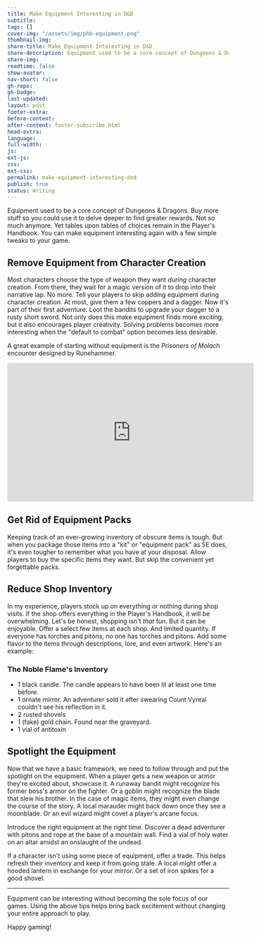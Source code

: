 ```yaml
---
title: Make Equipment Interesting in D&D
subtitle: 
tags: []
cover-img: "/assets/img/phb-equipment.png"
thumbnail-img:
share-title: Make Equipment Interesting in D&D
share-description: Equipment used to be a core concept of Dungeons & Dragons. Not so much anymore. Yet tables upon tables of choices remain in the Player's Handbook. You can make equipment interesting again with a few simple tweaks to your game.
share-img: 
readtime: false
show-avatar: 
nav-short: false
gh-repo: 
gh-badge:
last-updated: 
layout: post 
footer-extra:
before-content:
after-content: footer-subscribe.html 
head-extra:
language:
full-width:
js:
ext-js:
css:
ext-css:
permalink: make-equipment-interesting-dnd
publish: true
status: Writing
---
```


Equipment used to be a core concept of Dungeons & Dragons. Buy more stuff so you could use it to delve deeper to find greater rewards. Not so much anymore. Yet tables upon tables of choices remain in the Player's Handbook. You can make equipment interesting again with a few simple tweaks to your game.

## Remove Equipment from Character Creation 
Most characters choose the type of weapon they want *during* character creation. From there, they wait for a magic version of it to drop into their narrative lap. No more. Tell your players to skip adding equipment during character creation. At most, give them a few coppers and a dagger. Now it's part of their first adventure. Loot the bandits to upgrade your dagger to a rusty short sword. Not only does this make equipment finds more exciting, but it also encourages player creativity. Solving problems becomes more interesting when the "default to combat" option becomes less desirable. 

A great example of starting without equipment is the *Prisoners of Molach* encounter designed by Runehammer.

<iframe width="560" height="315" src="https://www.youtube.com/embed/AIFxPXlTzlQ?start=254" title="YouTube video player" frameborder="0" allow="accelerometer; autoplay; clipboard-write; encrypted-media; gyroscope; picture-in-picture" allowfullscreen></iframe>

## Get Rid of Equipment Packs
Keeping track of an ever-growing inventory of obscure items is tough. But when you package those items into a "kit" or "equipment pack" as 5E does, it's even tougher to remember what you have at your disposal. Allow players to buy the specific items they want. But skip the convenient yet forgettable packs. 

## Reduce Shop Inventory
In my experience, players stock up on everything or nothing during shop visits. If the shop offers everything in the Player's Handbook, it will be overwhelming. Let's be honest, shopping isn't *that* fun. But it can be enjoyable. Offer a select few items at each shop. And limited quantity. If everyone has torches and pitons, no one has torches and pitons. Add some flavor to the items through descriptions, lore, and even artwork. Here's an example:

### The Noble Flame's Inventory
- 1 black candle. The candle appears to have been lit at least one time before. 
- 1 ornate mirror. An adventurer sold it after swearing Count Vyreal couldn't see his reflection in it.
- 2 rusted shovels 
- 1 (fake) gold chain. Found near the graveyard. 
- 1 vial of antitoxin 

## Spotlight the Equipment 
Now that we have a basic framework, we need to follow through and put the spotlight on the equipment. When a player gets a new weapon or armor they're excited about, showcase it. A runaway bandit might recognize his former boss's armor on the fighter. Or a goblin might recognize the blade that slew his brother. In the case of magic items, they might even change the course of the story. A local marauder might back down once they see a moonblade. Or an evil wizard might covet a player's arcane focus.

Introduce the right equipment at the right time. Discover a dead adventurer with pitons and rope at the base of a mountain wall. Find a vial of holy water on an altar amidst an onslaught of the undead. 

If a character isn't using some piece of equipment, offer a trade. This helps refresh their inventory and keep it from going stale. A local might offer a hooded lantern in exchange for your mirror. Or a set of iron spikes for a good shovel. 

---

Equipment can be interesting without becoming the sole focus of our games. Using the above tips helps bring back excitement without changing your entire approach to play. 

Happy gaming!